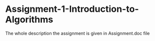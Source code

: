 # Assignment-1-Introduction-to-Algorithms


The whole description the assignment is given in Assignment.doc file
